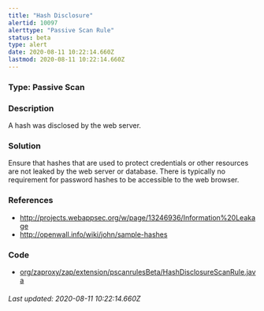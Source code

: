 ```yaml
---
title: "Hash Disclosure"
alertid: 10097
alerttype: "Passive Scan Rule"
status: beta
type: alert
date: 2020-08-11 10:22:14.660Z
lastmod: 2020-08-11 10:22:14.660Z
---
```

### Type: Passive Scan

### Description
A hash was disclosed by the web server.

### Solution

Ensure that hashes that are used to protect credentials or other resources are not leaked by the web server or database. There is typically no requirement for password hashes to be accessible to the web browser.      

### References

* http://projects.webappsec.org/w/page/13246936/Information%20Leakage
* http://openwall.info/wiki/john/sample-hashes

### Code

 * [org/zaproxy/zap/extension/pscanrulesBeta/HashDisclosureScanRule.java](https://github.com/zaproxy/zap-extensions/blob/master/addOns/pscanrulesBeta/src/main/java/org/zaproxy/zap/extension/pscanrulesBeta/HashDisclosureScanRule.java)

###### Last updated: 2020-08-11 10:22:14.660Z
